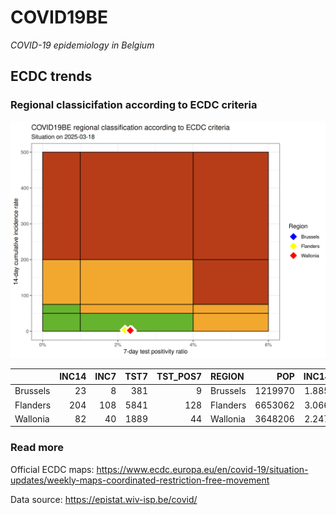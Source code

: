 
# COVID19BE

*COVID-19 epidemiology in Belgium*

## ECDC trends

### Regional classicifation according to ECDC criteria

![](COVID9BE-ecdc-trend.png)

|          | INC14 | INC7 | TST7 | TST\_POS7 | REGION   |     POP | INC14\_RT |       PR7 |          GR |
| :------- | ----: | ---: | ---: | --------: | :------- | ------: | --------: | --------: | ----------: |
| Brussels |    23 |    8 |  381 |         9 | Brussels | 1219970 |  1.885292 | 0.0236220 | \-0.4666667 |
| Flanders |   204 |  108 | 5841 |       128 | Flanders | 6653062 |  3.066257 | 0.0219141 |   0.1250000 |
| Wallonia |    82 |   40 | 1889 |        44 | Wallonia | 3648206 |  2.247680 | 0.0232927 | \-0.0476190 |

### Read more

Official ECDC maps:
<https://www.ecdc.europa.eu/en/covid-19/situation-updates/weekly-maps-coordinated-restriction-free-movement>

Data source: <https://epistat.wiv-isp.be/covid/>
